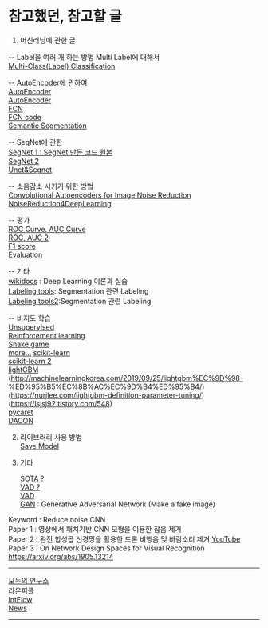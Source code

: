 참고했던, 참고할 글
===================

1. 머신러닝에 관한 글

 -- Label을 여러 개 하는 방법 Multi Label에 대해서   
    [Multi-Class(Label) Classification](https://wordbe.tistory.com/entry/ML-Cross-entropyCategorical-Binary%EC%9D%98-%EC%9D%B4%ED%95%B4)   

 -- AutoEncoder에 관하여   
    [AutoEncoder](https://wjddyd66.github.io/pytorch/Pytorch-AutoEncoder/)   
    [AutoEncoder](https://debuggercafe.com/autoencoder-neural-network-application-to-image-denoising/)   
    [FCN](https://medium.com/@msmapark2/fcn-%EB%85%BC%EB%AC%B8-%EB%A6%AC%EB%B7%B0-fully-convolutional-networks-for-semantic-segmentation-81f016d76204)    
    [FCN code](https://github.com/pochih/FCN-pytorch)    
    [Semantic Segmentation](https://kuklife.tistory.com/117?category=872135)   

 -- SegNet에 관한   
    [SegNet 1 : SegNet 만든 코드 원본](https://github.com/say4n/pytorch-segnet/blob/master/src/model.py)    
    [SegNet 2](https://medium.com/hyunjulie/1%ED%8E%B8-semantic-segmentation-%EC%B2%AB%EA%B1%B8%EC%9D%8C-4180367ec9cb)  
    [Unet&Segnet](https://github.com/trypag/pytorch-unet-segnet)  
    
  -- 소음감소 시키기 위한 방법   
    [Convolutional Autoencoders for Image Noise Reduction](https://towardsdatascience.com/convolutional-autoencoders-for-image-noise-reduction-32fce9fc1763)   
    [NoiseReduction4DeepLearning](https://github.com/hashnut/NoiseReduction4DeepLearning)    
   
   -- 평가   
    [ROC Curve, AUC Curve](https://losskatsu.github.io/machine-learning/stat-roc-curve/#)  
    [ROC, AUC 2](https://nittaku.tistory.com/297)   
    [F1 score](https://nittaku.tistory.com/295?category=745644)   
    [Evaluation](https://rosypark.tistory.com/76)   

   -- 기타  
  [wikidocs](https://wikidocs.net/3413) : Deep Learning 이론과 실습   
  [Labeling tools](https://hoya012.github.io/blog/Tutorials-of-Object-Detection-Using-Deep-Learning-labeling/): Segmentation 관련 Labeling     
  [Labeling tools2](https://honeycomb-makers.tistory.com/14):Segmentation 관련 Labeling     
    
   -- 비지도 학습     
    [Unsupervised](https://ebbnflow.tistory.com/165)    
    [Reinforcement learning](https://brunch.co.kr/@kakao-it/144)    
    [Snake game](https://www.secmem.org/blog/2020/02/08/snake-dqn/)   
    [more...](https://kuklife.tistory.com/121?category=872135) 
    [scikit-learn](https://losskatsu.github.io/machine-learning/sklearn/#%EA%B0%80%EC%83%81-%EB%8D%B0%EC%9D%B4%ED%84%B0-%EB%9E%9C%EB%8D%A4%EC%9C%BC%EB%A1%9C-%EC%83%9D%EC%84%B1%ED%95%98%EA%B8%B0)   
    [scikit-learn 2](https://lsjsj92.tistory.com/542)   
    [lightGBM](https://3months.tistory.com/368)   
    (http://machinelearningkorea.com/2019/09/25/lightgbm%EC%9D%98-%ED%95%B5%EC%8B%AC%EC%9D%B4%ED%95%B4/)   
    (https://nurilee.com/lightgbm-definition-parameter-tuning/)   
    (https://lsjsj92.tistory.com/548)    
    [pycaret](https://medium.com/@john_analyst/pycaret-%EC%BD%94%EB%93%9C-%EB%AA%87-%EC%A4%84%EB%A1%9C-%EB%A8%B8%EC%8B%A0%EB%9F%AC%EB%8B%9D-%EB%AA%A8%EB%8D%B8-%EB%A7%8C%EB%93%A4%EA%B8%B0-18a8de4b6024)   
    [DACON](https://dacon.io/)
    
    
    
    
2. 라이브러리 사용 방법    
    [Save Model](https://honeyjamtech.tistory.com/39)   

 

   

3. 기타
 
    [SOTA ?](https://paperswithcode.com/sota/semantic-segmentation-on-cityscapes)      
    [VAD ?](https://github.com/SIP-Lab/CNN-VAD)  
    [VAD](https://github.com/jtkim-kaist/VAD)   
    [GAN](https://dreamgonfly.github.io/blog/gan-explained/) : Generative Adversarial Network (Make a fake image)

  





Keyword : Reduce noise CNN    
Paper 1 : 영상에서 패치기반 CNN 모형을 이용한 잡음 제거    
Paper 2 : 완전 합성곱 신경망을 활용한 드론 비행음 및 바람소리 제거 [YouTube](https://www.youtube.com/watch?v=4LYmovbp5vA)    
Paper 3 : On Network Design Spaces for Visual Recognition https://arxiv.org/abs/1905.13214

-------------------------------------
[모두의 연구소](https://modulabs-biomedical.github.io/)   
[라온피플](http://blog.naver.com/PostView.nhn?blogId=laonple&logNo=220478250374&parentCategoryNo=&categoryNo=16&viewDate=&isShowPopularPosts=false&from=postView)   
[IntFlow](https://github.com/intflow)  
[News](http://www.ciokorea.com/news/157473)


--------------------------------------



